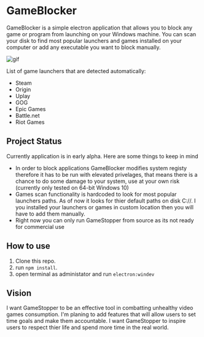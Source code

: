 # GameBlocker

GameBlocker is a simple electron application that allows you to block any game or program from launching on your Windows machine. You can scan your disk to find most popular launchers and games installed on your computer or add any executable you want to block manually.

![gif](./gif.gif)

List of game launchers that are detected automatically:

- Steam
- Origin
- Uplay
- GOG
- Epic Games
- Battle.net
- Riot Games

## Project Status

Currently application is in early alpha. Here are some things to keep in mind

- In order to block applications GameBlocker modifies system registy therefore it has to be run with elevated privelages, that means there is a chance to do some damage to your system, use at your own risk (currently only tested on 64-bit Windows 10)
- Games scan functionality is hardcoded to look for most popular launchers paths. As of now it looks for thier default paths on disk C://. I you installed your launchers or games in custom location then you will have to add them manually.
- Right now you can only run GameStopper from source as its not ready for commercial use

## How to use

1. Clone this repo.
2. run `npm install`.
3. open terminal as administator and run `electron:windev`

## Vision

I want GameStopper to be an effective tool in combatting unhealthy video games consumption. I'm planing to add features that will allow users to set time goals and make them accountable. I want GameStopper to inspire users to respect thier life and spend more time in the real world.
